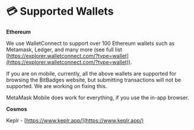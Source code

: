# 💳 Supported Wallets

**Ethereum**

We use WalletConnect to support over 100 Ethereum wallets such as Metamask, Ledger, and many more (see full list [https://explorer.walletconnect.com/?type=wallet](https://explorer.walletconnect.com/?type=wallet)).

If you are on mobile, currently, all the above wallets are supported for browsing the BitBadges website, but submitting transactions will not be supported. We are working on fixing this.

MetaMask Mobile does work for everything, if you use the in-app browser.

**Cosmos**

Keplr - [https://www.keplr.app/](https://www.keplr.app/)

